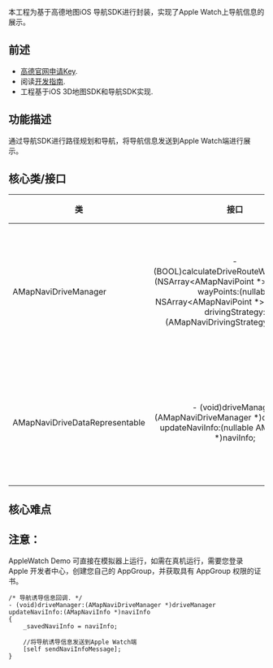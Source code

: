 本工程为基于高德地图iOS 导航SDK进行封装，实现了Apple Watch上导航信息的展示。
## 前述 ##
- [高德官网申请Key](http://lbs.amap.com/dev/#/).
- 阅读[开发指南](http://lbs.amap.com/api/ios-navi-sdk/summary/).
- 工程基于iOS 3D地图SDK和导航SDK实现.

## 功能描述 ##
通过导航SDK进行路径规划和导航，将导航信息发送到Apple Watch端进行展示。

## 核心类/接口 ##
| 类    | 接口  | 说明   | 版本  |
| -----|:-----:|:-----:|:-----:|
| AMapNaviDriveManager	| - (BOOL)calculateDriveRouteWithEndPoints:(NSArray<AMapNaviPoint *> *)endPoints wayPoints:(nullable NSArray<AMapNaviPoint *> *)wayPoints drivingStrategy:(AMapNaviDrivingStrategy)strategy; | 不带起点的驾车路径规划 | v2.0.0 |
| AMapNaviDriveDataRepresentable	| - (void)driveManager:(AMapNaviDriveManager *)driveManager updateNaviInfo:(nullable AMapNaviInfo *)naviInfo; | 导航诱导信息回调方法 | v2.0.0 |

## 核心难点 ##

## 注意：
AppleWatch Demo 可直接在模拟器上运行，如需在真机运行，需要您登录 Apple 开发者中心，创建您自己的 AppGroup，并获取具有 AppGroup 权限的证书。

```
/* 导航诱导信息回调. */
- (void)driveManager:(AMapNaviDriveManager *)driveManager updateNaviInfo:(AMapNaviInfo *)naviInfo
{
    _savedNaviInfo = naviInfo;
    
    //将导航诱导信息发送到Apple Watch端
    [self sendNaviInfoMessage];
}
```

